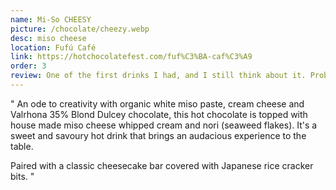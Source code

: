 ```yaml
---
name: Mi-So CHEESY
picture: /chocolate/cheezy.webp
desc: miso cheese
location: Fufú Café
link: https://hotchocolatefest.com/fuf%C3%BA-caf%C3%A9
order: 3
review: One of the first drinks I had, and I still think about it. Probably my favorite one. Fufu's was my favorite last year too!
---
```


"
An ode to creativity with organic white miso paste, cream cheese and Valrhona 35% Blond Dulcey chocolate, this hot chocolate is topped with house made miso cheese whipped cream and nori (seaweed flakes). It's a sweet and savoury hot drink that brings an audacious experience to the table.

Paired with a classic cheesecake bar covered with Japanese rice cracker bits.
"
